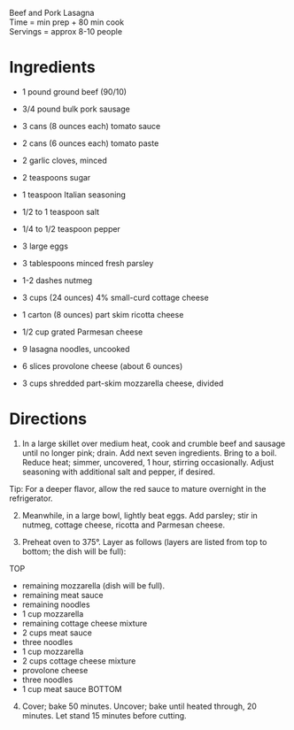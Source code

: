 Beef and Pork Lasagna \
Time =  min prep + 80 min cook \
Servings = approx 8-10 people

Ingredients
===========
- 1 pound ground beef (90/10)
- 3/4 pound bulk pork sausage
- 3 cans (8 ounces each) tomato sauce
- 2 cans (6 ounces each) tomato paste
- 2 garlic cloves, minced
- 2 teaspoons sugar
- 1 teaspoon Italian seasoning
- 1/2 to 1 teaspoon salt
- 1/4 to 1/2 teaspoon pepper

- 3 large eggs
- 3 tablespoons minced fresh parsley
- 1-2 dashes nutmeg
- 3 cups (24 ounces) 4% small-curd cottage cheese
- 1 carton (8 ounces) part skim ricotta cheese
- 1/2 cup grated Parmesan cheese

- 9 lasagna noodles, uncooked
- 6 slices provolone cheese (about 6 ounces)
- 3 cups shredded part-skim mozzarella cheese, divided

Directions
==========
1. In a large skillet over medium heat, cook and crumble beef and sausage until no longer pink; drain. Add next seven ingredients. Bring to a boil. Reduce heat; simmer, uncovered, 1 hour, stirring occasionally. Adjust seasoning with additional salt and pepper, if desired. 

Tip: For a deeper flavor, allow the red sauce to mature overnight in the refrigerator.

2. Meanwhile, in a large bowl, lightly beat eggs. Add parsley; stir in nutmeg, cottage cheese, ricotta and Parmesan cheese.

3. Preheat oven to 375°. Layer as follows (layers are listed from top to bottom; the dish will be full):

TOP
   - remaining mozzarella (dish will be full).
   - remaining meat sauce
   - remaining noodles
   - 1 cup mozzarella
   - remaining cottage cheese mixture
   - 2 cups meat sauce
   - three noodles
   - 1 cup mozzarella
   - 2 cups cottage cheese mixture
   - provolone cheese
   - three noodles
   - 1 cup meat sauce
BOTTOM

4. Cover; bake 50 minutes. Uncover; bake until heated through, 20 minutes. Let stand 15 minutes before cutting.
